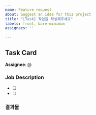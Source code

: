 ```yaml
---
name: Feature request
about: Suggest an idea for this project
title: "[Task] 작업을 작성해주세요"
labels: front, bare-minimum
assignees: ''

---
```


## Task Card

**Assignee**: @

### Job Description

- [ ] 
- [ ] 


### 결과물
